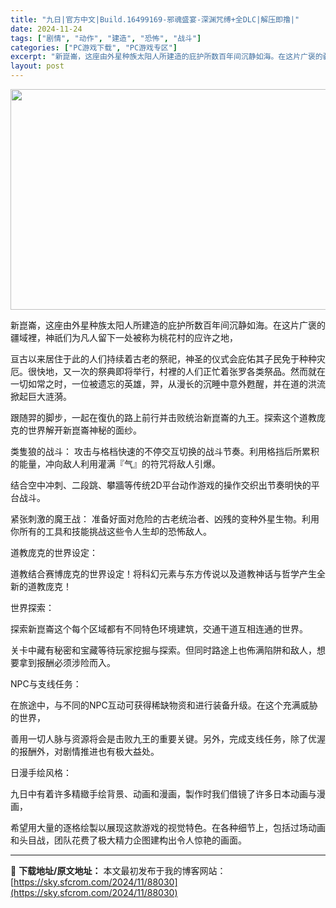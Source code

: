 ```yaml
---
title: "九日|官方中文|Build.16499169-邪魂盛宴-深渊咒缚+全DLC|解压即撸|"
date: 2024-11-24
tags: ["剧情", "动作", "建造", "恐怖", "战斗"]
categories: ["PC游戏下载", "PC游戏专区"]
excerpt: "新崑崙，这座由外星种族太阳人所建造的庇护所数百年间沉静如海。在这片广褒的疆域裡，神祇们为凡人留下一处被称为桃花村的应许之地， 亘古以来居住于此的人们持续着古老的祭祀，神圣的仪式会庇佑其子民免于种种灾厄。很快地，又一次的祭典即将举行，村裡的人们正忙着张罗各类祭品。然而就在一切如常之时，一位被遗忘的英雄&hellip;"
layout: post
---
```


<img class="aligncenter size-full wp-image-88024" src="https://sky.sfcrom.com/wp-content/uploads/2024/11/2024112401585323.webp" alt="" width="616" height="353" />

新崑崙，这座由外星种族太阳人所建造的庇护所数百年间沉静如海。在这片广褒的疆域裡，神祇们为凡人留下一处被称为桃花村的应许之地，

亘古以来居住于此的人们持续着古老的祭祀，神圣的仪式会庇佑其子民免于种种灾厄。很快地，又一次的祭典即将举行，村裡的人们正忙着张罗各类祭品。然而就在一切如常之时，一位被遗忘的英雄，羿，从漫长的沉睡中意外甦醒，并在道的洪流掀起巨大涟漪。

跟随羿的脚步，一起在復仇的路上前行并击败统治新崑崙的九王。探索这个道教庞克的世界解开新崑崙神秘的面纱。

类隻狼的战斗：
攻击与格档快速的不停交互切换的战斗节奏。利用格挡后所累积的能量，冲向敌人利用灌满『气』的符咒将敌人引爆。

结合空中冲刺、二段跳、攀牆等传统2D平台动作游戏的操作交织出节奏明快的平台战斗。

紧张刺激的魔王战：
准备好面对危险的古老统治者、凶残的变种外星生物。利用你所有的工具和技能挑战这些令人生却的恐怖敌人。

道教庞克的世界设定：

道教结合赛博庞克的世界设定！将科幻元素与东方传说以及道教神话与哲学产生全新的道教庞克！

世界探索：

探索新崑崙这个每个区域都有不同特色环境建筑，交通干道互相连通的世界。

关卡中藏有秘密和宝藏等待玩家挖掘与探索。但同时路途上也佈满陷阱和敌人，想要拿到报酬必须涉险而入。

NPC与支线任务：

在旅途中，与不同的NPC互动可获得稀缺物资和进行装备升级。在这个充满威胁的世界，

善用一切人脉与资源将会是击败九王的重要关键。另外，完成支线任务，除了优渥的报酬外，对剧情推进也有极大益处。

日漫手绘风格：

九日中有着许多精緻手绘背景、动画和漫画，製作时我们借镜了许多日本动画与漫画，

希望用大量的逐格绘製以展现这款游戏的视觉特色。在各种细节上，包括过场动画和头目战，团队花费了极大精力企图建构出令人惊艳的画面。

---
📖 **下载地址/原文地址：** 本文最初发布于我的博客网站：[https://sky.sfcrom.com/2024/11/88030](https://sky.sfcrom.com/2024/11/88030)
